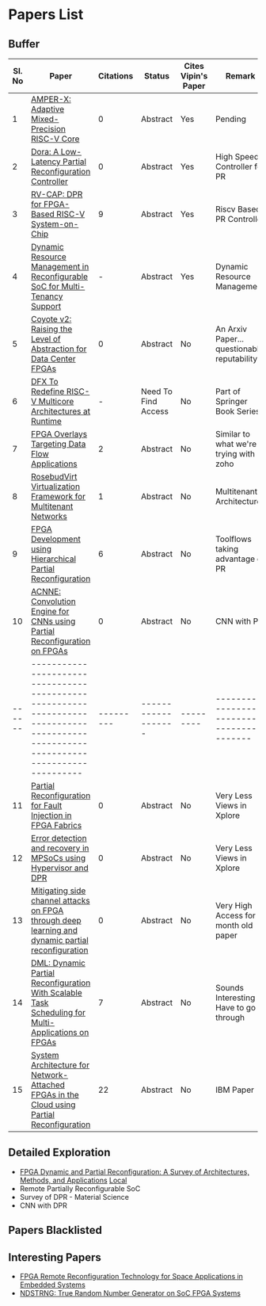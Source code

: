 # Papers List
## Buffer

| Sl. No | Paper                                                                                                                                  | Citations | Status              | Cites Vipin's Paper | Remark                                      |
| ------ | -------------------------------------------------------------------------------------------------------------------------------------- | --------- | ------------------- | ------------------- | ------------------------------------------- |
| 1      | [AMPER-X: Adaptive Mixed-Precision RISC-V Core ](https://ieeexplore.ieee.org/abstract/document/10752442/references#references)         | 0         | Abstract            | Yes                 | Pending                                     |
| 2      | [Dora: A Low-Latency Partial Reconfiguration Controller](https://ieeexplore.ieee.org/abstract/document/10695778/references#references) | 0         | Abstract            | Yes                 | High Speed Controller for PR                |
| 3      | [RV-CAP: DPR for FPGA-Based RISC-V System-on-Chip]()                                                                                   | 9         | Abstract            | Yes                 | Riscv Based PR Controller                   |
| 4      | [Dynamic Resource Management in Reconfigurable SoC for Multi-Tenancy Support](https://ieeexplore.ieee.org/abstract/document/10558110)  | -         | Abstract            | Yes                 | Dynamic Resource Management                 |
| 5      | [Coyote v2: Raising the Level of Abstraction for Data Center FPGAs](https://arxiv.org/abs/2504.21538)                                  | 0         | Abstract            | No                  | An Arxiv Paper... questionable reputability |
| 6      | [DFX To Redefine RISC-V Multicore Architectures at Runtime](https://link.springer.com/chapter/10.1007/978-3-031-87995-1_14)            | -         | Need To Find Access | No                  | Part of Springer Book Series                |
| 7      | [FPGA Overlays Targeting Data Flow Applications](https://ieeexplore.ieee.org/abstract/document/10596525/metrics#metrics)               | 2         | Abstract            | No                  | Similar to what we're trying with zoho      |
| 8      | [RosebudVirt Virtualization Framework for Multitenant Networks](https://ieeexplore.ieee.org/abstract/document/10628053)                | 1         | Abstract            | No                  | Multitenant Architectures                   |
| 9      | [FPGA Development using Hierarchical Partial Reconfiguration](https://ieeexplore.ieee.org/abstract/document/9974201)                   | 6         | Abstract            | No                  | Toolflows taking advantage of PR            |
| 10     | [ACNNE: Convolution Engine for CNNs using Partial Reconfiguration on FPGAs](https://ieeexplore.ieee.org/abstract/document/10558457)    | 0         | Abstract            | No                  | CNN with PR                                 |
| ------ | -----------------------------------------------------------------------------------------------------------------------------------    | --------- | ------------------- | ---------           | ------------------------------------------- |
| 11     | [Partial Reconfiguration for Fault Injection in FPGA Fabrics](https://ieeexplore.ieee.org/abstract/document/10915413)                  | 0         | Abstract            | No                  | Very Less Views in Xplore                   |
| 12     | [Error detection and recovery in MPSoCs using Hypervisor and DPR](https://ieeexplore.ieee.org/abstract/document/10854581)              | 0         | Abstract            | No                  | Very Less Views in Xplore                   |
| 13     | [Mitigating side channel attacks on FPGA through deep learning and dynamic partial reconfiguration](https://www.nature.com/articles/s41598-025-98473-3)              | 0         | Abstract            | No                  | Very High Access for a month old paper                   |
| 14     | [DML: Dynamic Partial Reconfiguration With Scalable Task Scheduling for Multi-Applications on FPGAs](https://ieeexplore.ieee.org/document/9661327)              | 7         | Abstract            | No                  | Sounds Interesting Have to go through                   |
| 15     | [System Architecture for Network-Attached FPGAs in the Cloud using Partial Reconfiguration](https://ieeexplore.ieee.org/abstract/document/8892175?casa_token=s0UmSMW5BtwAAAAA:W4SH9nhssPx07Xo0WDm_AUSM14MU7ieoNGxQCcfqoVRIbxe9PBxRXjWZJr1Hf0dzUDV02KB2NSA) | 22         | Abstract            | No                  | IBM Paper                   |



## Detailed Exploration
- [FPGA Dynamic and Partial Reconfiguration: A Survey of Architectures, Methods, and Applications](https://dl.acm.org/doi/10.1145/3193827) [Local](<./Sources/Partial Reconfiguration Survey (Vipin).pdf>)
- Remote Partially Reconfigurable SoC
- Survey of DPR - Material Science
- CNN with DPR

## Papers Blacklisted

## Interesting Papers
- [FPGA Remote Reconfiguration Technology for Space Applications in Embedded Systems](https://ieeexplore.ieee.org/document/10575290)
- [NDSTRNG: True Random Number Generator on SoC FPGA Systems](https://ieeexplore.ieee.org/abstract/document/10436529)


















